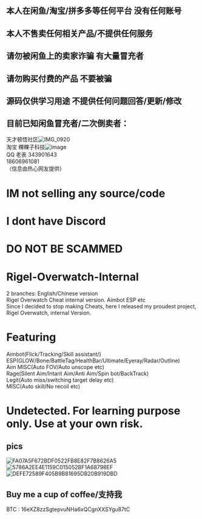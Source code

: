 ## 本人在闲鱼/淘宝/拼多多等任何平台 没有任何账号
## 本人不售卖任何相关产品/不提供任何服务
## 请勿被闲鱼上的卖家诈骗 有大量冒充者
## 请勿购买付费的产品 不要被骗
## 源码仅供学习用途 不提供任何问题回答/更新/修改
## 目前已知闲鱼冒充者/二次倒卖者：
天才顿悟社区![IMG_0920](https://github.com/Lynnette177/Rigel-Overwatch-External/assets/68948483/bac7369c-4b65-4b40-881e-4df384985adb)  
淘宝 粿粿子科技![image](https://github.com/Lynnette177/Rigel-Overwatch-External/assets/68948483/a10e6aa9-8cae-487e-8c9d-6ec78182733a)  
QQ 老表 343901643  
18606961081  
（信息由热心网友提供）

# IM not selling any source/code
# I dont have Discord
# DO NOT BE SCAMMED

# Rigel-Overwatch-Internal
2 branches: English/Chinese version  
Rigel Overwatch Cheat internal version. Aimbot ESP etc  
Since I decided to stop making Cheats, here I released my proudest project, Rigel Overwatch, internal Version.

# Featuring
Aimbot(Flick/Tracking/Skill assistant/)  
ESP(GLOW/Bone/BattleTag/HealthBar/Ultimate/Eyeray/Radar/Outline)  
Aim MISC(Auto FOV/Auto unscope etc)  
Rage(Silent Aim/Intant Aim/Anti Aim/Spin bot/BackTrack)  
Legit(Auto miss/switching target delay etc)  
MISC(Auto skill/No recoil etc)
# Undetected. For learning purpose only. Use at your own risk.
## pics
![FA07A5F672BDF0522FB8E82F7B8626A5](https://github.com/Lynnette177/Rigel-Overwatch-External/assets/68948483/f24c521c-6816-4953-bdc0-4522dbb69346)
![5786A2EE4E1159C015052BF1A68798EF](https://github.com/Lynnette177/Rigel-Overwatch-External/assets/68948483/c33db943-0e63-400f-95ae-3ae2395bfad8)
![DEFE72589F405B9B81695DB20B919DBD](https://github.com/Lynnette177/Rigel-Overwatch-External/assets/68948483/ad2d49ea-b7a8-4185-bd3f-4e980837ffc7)

## Buy me a cup of coffee/支持我
BTC : 16eXZ8zzSgtepvuNHa6xQCgnXXSYgu87tC
